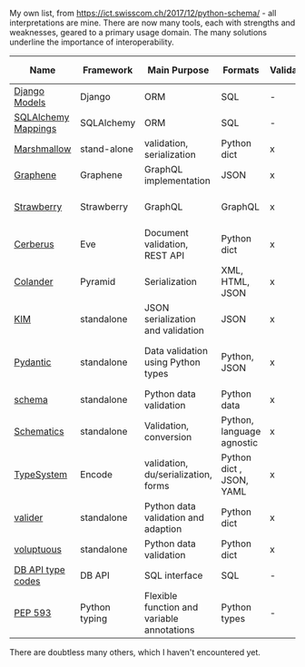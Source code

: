 My own list, from https://ict.swisscom.ch/2017/12/python-schema/ - all interpretations are mine. There are now many tools, each with strengths and weaknesses, geared to a primary usage domain. The many solutions underline the importance of interoperability.  


Name | Framework | Main Purpose | Formats | Validation | Un/Serialization | Object recreation | Contact | Comments
---- | --------- | ------------ | ------- | ---------- | ---------------- | ----------------- | --------| --------
[Django Models](https://docs.djangoproject.com/en/2.0/topics/db/models/) | Django | ORM | SQL | - | x | x | [Technical Board?](https://www.djangoproject.com/foundation/teams/#technical-board-team) |
[SQLAlchemy Mappings](https://docs.sqlalchemy.org/en/latest/orm/mapping_styles.html) | SQLAlchemy | ORM | SQL  | - | x | x | ‎[@sqlalchemy](https://twitter.com/sqlalchemy), [Mailing List](https://groups.google.com/forum/#!forum/sqlalchemy) |
[Marshmallow](https://marshmallow.readthedocs.io/en/latest/) | stand-alone | validation, serialization | Python dict | x | x | x | [Steven Loria](https://github.com/sloria) |
[Graphene](https://graphene-python.org/) | Graphene | GraphQL implementation | JSON  | x | x | by code | [Github Issue](https://github.com/graphql-python/graphene)  |
[Strawberry](https://github.com/strawberry-graphql/strawberry) | Strawberry | GraphQL | GraphQL | x | x | - | [Patrick Arminio](patrick.arminio@gmail.com) | Uses Python types |
[Cerberus](http://docs.python-cerberus.org/en/stable/) | Eve | Document validation, REST API | Python dict  | x | - | - | [Mailing List](https://groups.google.com/forum/?hl=en#!forum/python-eve) |
[Colander](https://docs.pylonsproject.org/projects/colander/en/latest/) | Pyramid | Serialization | XML, HTML, JSON  | x | x | x | [Github Issue](https://github.com/Pylons/colander/issues) |
[KIM](https://kim.readthedocs.io/en/latest/) | standalone | JSON serialization and validation | JSON  | x | x | x | Abandoned? [Github Issue](https://github.com/mikeywaites/kim/issues) |
[Pydantic](https://pydantic-docs.helpmanual.io/) | standalone | Data validation using Python types | Python, JSON | x | x | x | [Samuel Colvin](S@muelColvin.com) | mypy, JSON schema support | 
[schema](https://pypi.org/project/schema/) | standalone | Python data validation | Python data | x | via converters | - | [Vladimir Keleshev](mailto:vladimir@keleshev.com) |
[Schematics](https://schematics.readthedocs.io/en/latest/) | standalone | Validation, conversion | Python, language agnostic | x | x | x | [Kalle Tuure](kalle@goodtimes.fi) | "for Humans" philosophy. |
[TypeSystem](https://www.encode.io/typesystem/)| Encode | validation, du/serialization, forms | Python dict , JSON, YAML | x | x | ? | [Tom Christie](mailto:tom@tomchristie.com) |
[valider](https://github.com/podio/valideer) | standalone | Python data validation and adaption | Python dict | x | x | | [George Sakkis](https://github.com/gsakkis) | extensible | 
[voluptuous](https://github.com/alecthomas/voluptuous) | standalone | Python data validation | Python dict | x | - | - | [Alec Thomas](alec@swapoff.org)|
[DB API type codes](https://www.python.org/dev/peps/pep-0249/#description) | DB API | SQL interface | SQL | - | x | x | . | | on single fields | 
[PEP 593](https://www.python.org/dev/peps/pep-0593) | Python typing | Flexible function and variable annotations | Python types | - | - | - | [Till Varoquaux](till@fb.com), [Konstantin Kashin](kkashin@fb.com) |  | 


There are doubtless many others, which I haven't encountered yet. 